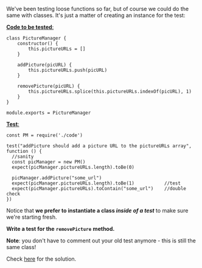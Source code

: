 
We've been testing loose functions so far, but of course we could do the same with classes. It's just a matter of creating an instance for the test:

  

<ins>**Code to be tested**:</ins>

```
class PictureManager {
    constructor() {
        this.pictureURLs = []
    }

    addPicture(picURL) {
        this.pictureURLs.push(picURL)
    }

    removePicture(picURL) {
        this.pictureURLs.splice(this.pictureURLs.indexOf(picURL), 1)
    }
}

module.exports = PictureManager
```
  

<ins>**Test**:</ins>

```
const PM = require('./code')

test("addPicture should add a picture URL to the pictureURLs array", function () {
  //sanity 
  const picManager = new PM()
  expect(picManager.pictureURLs.length).toBe(0)
  
  picManager.addPicture("some_url")
  expect(picManager.pictureURLs.length).toBe(1)           //test
  expect(picManager.pictureURLs).toContain("some_url")    //double check 
})
```
  

Notice that **we prefer to instantiate a class _inside of a test_** to make sure we're starting fresh.

  

**Write a test for the** **`removePicture`** **method.**

  

**Note**: you don't have to comment out your old test anymore - this is still the same class!

Check [here](https://codepen.io/ElevationPen/pen/MdEMOx?editors=0010) for the solution.